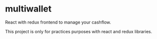 # multiwallet

React with redux frontend to manage your cashflow.

This project is only for practices purposes with react and redux libraries.
